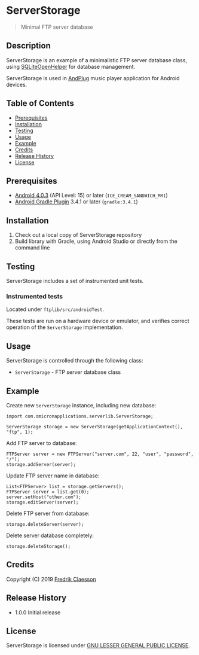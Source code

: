 # ServerStorage

> Minimal FTP server database

## Description

ServerStorage is an example of a minimalistic FTP server database class, using [SQLiteOpenHelper](https://developer.android.com/reference/android/database/sqlite/SQLiteOpenHelper) for database management.

ServerStorage is used in [AndPlug](https://play.google.com/store/apps/details?id=com.omicronapplications.andplug) music player application for Android devices.

## Table of Contents

- [Prerequisites](#prerequisites)
- [Installation](#installation)
- [Testing](#testing)
- [Usage](#usage)
- [Example](#example)
- [Credits](#credits)
- [Release History](#release-history)
- [License](#license)

## Prerequisites

- [Android 4.0.3](https://developer.android.com/about/versions/android-4.0.3) (API Level: 15) or later (`ICE_CREAM_SANDWICH_MR1`)
- [Android Gradle Plugin](https://developer.android.com/studio/releases/gradle-plugin) 3.4.1 or later (`gradle:3.4.1`)

## Installation

1. Check out a local copy of ServerStorage repository
2. Build library with Gradle, using Android Studio or directly from the command line

## Testing

ServerStorage includes a set of instrumented unit tests.

### Instrumented tests

Located under `ftplib/src/androidTest`.

These tests are run on a hardware device or emulator, and verifies correct operation of the `ServerStorage` implementation.

## Usage

ServerStorage is controlled through the following class:
- `ServerStorage` - FTP server database class 

## Example

Create new `ServerStorage` instance, including new database:

```
import com.omicronapplications.serverlib.ServerStorage;

ServerStorage storage = new ServerStorage(getApplicationContext(), "ftp", 1);
```

Add FTP server to database:

```
FTPServer server = new FTPServer("server.com", 22, "user", "password", "/");
storage.addServer(server);
```

Update FTP server name in database:

```
List<FTPServer> list = storage.getServers();
FTPServer server = list.get(0);
server.setHost("other.com");
storage.editServer(server);
```

Delete FTP server from database:

```
storage.deleteServer(server);
```

Delete server database completely:

```
storage.deleteStorage();
```

## Credits

Copyright (C) 2019 [Fredrik Claesson](https://github.com/omicronapps)

## Release History

- 1.0.0 Initial release

## License

ServerStorage is licensed under [GNU LESSER GENERAL PUBLIC LICENSE](LICENSE).
